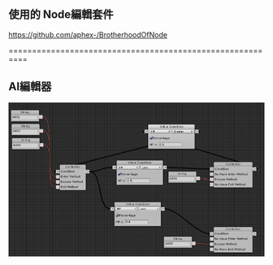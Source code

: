 ## 使用的 Node編輯套件
https://github.com/aphex-/BrotherhoodOfNode

==========================================================

## AI編輯器
![Image](https://raw.githubusercontent.com/apperdog/EditorMonsterAI/master/show.png)

